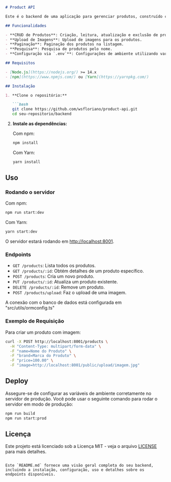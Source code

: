 ```markdown
# Product API

Este é o backend de uma aplicação para gerenciar produtos, construído com NestJS e TypeScript e preparado para usar a base de dados conforme modelo enviado.

## Funcionalidades

- **CRUD de Produtos**: Criação, leitura, atualização e exclusão de produtos.
- **Upload de Imagens**: Upload de imagens para os produtos.
- **Paginação**: Paginação dos produtos na listagem.
- **Pesquisa**: Pesquisa de produtos pelo nome.
- **Configuração via `.env`**: Configurações de ambiente utilizando variáveis no arquivo `.env`.

## Requisitos

- [Node.js](https://nodejs.org/) >= 14.x
- [npm](https://www.npmjs.com/) ou [Yarn](https://yarnpkg.com/)

## Instalação

1. **Clone o repositório:**

   ```bash
   git clone https://github.com/wsfloriano/product-api.git
   cd seu-repositorio/backend
   ```

2. **Instale as dependências:**

   Com npm:

   ```bash
   npm install
   ```

   Com Yarn:

   ```bash
   yarn install
   ```

## Uso

### Rodando o servidor

Com npm:

```bash
npm run start:dev
```

Com Yarn:

```bash
yarn start:dev
```

O servidor estará rodando em [http://localhost:8001](http://localhost:8001).

### Endpoints

- `GET /products`: Lista todos os produtos.
- `GET /products/:id`: Obtém detalhes de um produto específico.
- `POST /products`: Cria um novo produto.
- `PUT /products/:id`: Atualiza um produto existente.
- `DELETE /products/:id`: Remove um produto.
- `POST /products/upload`: Faz o upload de uma imagem.

A conexão  com o banco de dados está configurada em "src/utils/ormconfig.ts"

### Exemplo de Requisição

Para criar um produto com imagem:

```bash
curl -X POST http://localhost:8001/products \
  -H "Content-Type: multipart/form-data" \
  -F "name=Nome do Produto" \
  -F "brand=Marca do Produto" \
  -F "price=100.00" \
  -F "image=http://localhost:8001/public/upload/imagem.jpg"
```

## Deploy

Assegure-se de configurar as variáveis de ambiente corretamente no servidor de produção. Você pode usar o seguinte comando para rodar o servidor em modo de produção:

```bash
npm run build
npm run start:prod
```

## Licença

Este projeto está licenciado sob a Licença MIT - veja o arquivo [LICENSE](LICENSE) para mais detalhes.
```

Este `README.md` fornece uma visão geral completa do seu backend, incluindo a instalação, configuração, uso e detalhes sobre os endpoints disponíveis.